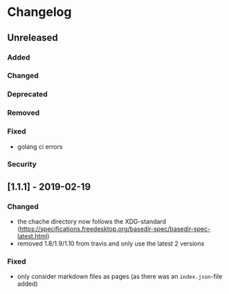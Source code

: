 # Changelog

## Unreleased
### Added
### Changed
### Deprecated
### Removed
### Fixed
* golang ci errors
### Security

## [1.1.1] - 2019-02-19
### Changed
* the chache directory now follows the XDG-standard (https://specifications.freedesktop.org/basedir-spec/basedir-spec-latest.html)
* removed 1.8/1.9/1.10 from travis and only use the latest 2 versions
### Fixed
* only consider markdown files as pages (as there was an `index.json`-file added)
